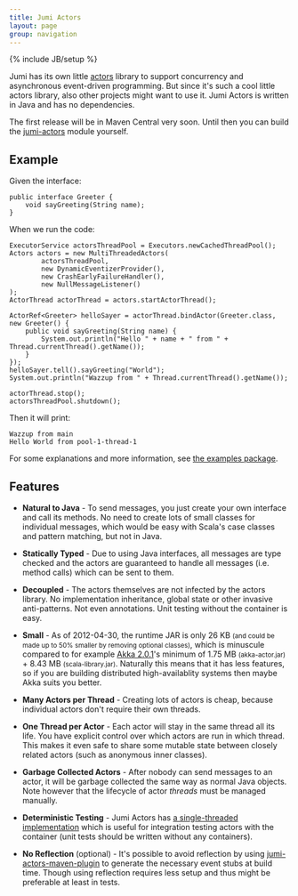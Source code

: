 ```yaml
---
title: Jumi Actors
layout: page
group: navigation
---
```

{% include JB/setup %}

Jumi has its own little [actors](http://en.wikipedia.org/wiki/Actor_model) library to support concurrency and asynchronous event-driven programming. But since it's such a cool little actors library, also other projects might want to use it. Jumi Actors is written in Java and has no dependencies.

The first release will be in Maven Central very soon. Until then you can build the [jumi-actors](https://github.com/orfjackal/jumi/tree/master/jumi-actors) module yourself.


Example
-------

Given the interface:

    public interface Greeter {
        void sayGreeting(String name);
    }

When we run the code:

    ExecutorService actorsThreadPool = Executors.newCachedThreadPool();
    Actors actors = new MultiThreadedActors(
            actorsThreadPool,
            new DynamicEventizerProvider(),
            new CrashEarlyFailureHandler(),
            new NullMessageListener()
    );
    ActorThread actorThread = actors.startActorThread();

    ActorRef<Greeter> helloSayer = actorThread.bindActor(Greeter.class, new Greeter() {
        public void sayGreeting(String name) {
            System.out.println("Hello " + name + " from " + Thread.currentThread().getName());
        }
    });
    helloSayer.tell().sayGreeting("World");
    System.out.println("Wazzup from " + Thread.currentThread().getName());

    actorThread.stop();
    actorsThreadPool.shutdown();

Then it will print:

    Wazzup from main
    Hello World from pool-1-thread-1

For some explanations and more information, see [the examples package](https://github.com/orfjackal/jumi/tree/master/jumi-actors/src/test/java/fi/jumi/actors/examples).


Features
--------

- **Natural to Java** - To send messages, you just create your own interface and call its methods. No need to create lots of small classes for individual messages, which would be easy with Scala's case classes and pattern matching, but not in Java.

- **Statically Typed** - Due to using Java interfaces, all messages are type checked and the actors are guaranteed to handle all messages (i.e. method calls) which can be sent to them.

- **Decoupled** - The actors themselves are not infected by the actors library. No implementation inheritance, global state or other invasive anti-patterns. Not even annotations. Unit testing without the container is easy.

- **Small** - As of 2012-04-30, the runtime JAR is only 26 KB <small>(and could be made up to 50% smaller by removing optional classes)</small>, which is minuscule compared to for example [Akka 2.0.1](http://akka.io/)'s minimum of 1.75 MB <small>(akka-actor.jar)</small> + 8.43 MB <small>(scala-library.jar)</small>. Naturally this means that it has less features, so if you are building distributed high-availablity systems then maybe Akka suits you better.

- **Many Actors per Thread** - Creating lots of actors is cheap, because individual actors don't require their own threads.

- **One Thread per Actor** - Each actor will stay in the same thread all its life. You have explicit control over which actors are run in which thread. This makes it even safe to share some mutable state between closely related actors (such as anonymous inner classes).

- **Garbage Collected Actors** - After nobody can send messages to an actor, it will be garbage collected the same way as normal Java objects. Note however that the lifecycle of actor *threads* must be managed manually.

- **Deterministic Testing** - Jumi Actors has [a single-threaded implementation](https://github.com/orfjackal/jumi/blob/master/jumi-actors/src/main/java/fi/jumi/actors/SingleThreadedActors.java) which is useful for integration testing actors with the container (unit tests should be written without any containers).

- **No Reflection** (optional) - It's possible to avoid reflection by using [jumi-actors-maven-plugin](https://github.com/orfjackal/jumi/tree/master/jumi-actors-maven-plugin) to generate the necessary event stubs at build time. Though using reflection requires less setup and thus might be preferable at least in tests.
